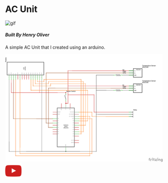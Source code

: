 # AC Unit
![gif](https://raw.githubusercontent.com/henry9836/Arduino_Beep_And_Bops/master/AC%20Unit/doc/cover.gif)
##### Built By Henry Oliver

A simple AC Unit that I created using an arduino.

![schematic](https://raw.githubusercontent.com/henry9836/Arduino_Beep_And_Bops/master/AC%20Unit/doc/ac_schem.png)
<a href="https://youtu.be/-gsac1R8jBQ" target="_blank"><img src="https://github.com/henry9836/reiExposed/blob/master/docs/youtube.png" width="52vh" height="52vh"> </a>

